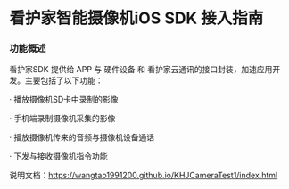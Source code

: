 

# 看护家智能摄像机iOS SDK  接入指南



### 功能概述
看护家SDK 提供给 APP 与 硬件设备 和 看护家云通讯的接口封装，加速应用开发。主要包括了以下功能：

· 播放摄像机SD卡中录制的影像

· 手机端录制摄像机采集的影像

· 播放摄像机传来的音频与摄像机设备通话

· 下发与接收摄像机指令功能

说明文档：https://wangtao1991200.github.io/KHJCameraTest1/index.html

